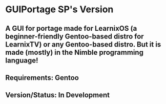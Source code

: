 # GUIPortage SP's Version
A GUI for portage made for LearnixOS (a beginner-friendly Gentoo-based distro for LearnixTV) or any Gentoo-based distro. But it is made (mostly) in the Nimble programming language!
---
Requirements: Gentoo
---
Version/Status: In Development
---
